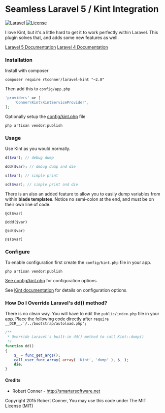 Seamless Laravel 5 / Kint Integration
============

[![Laravel](https://img.shields.io/badge/Laravel-5.0-orange.svg?style=flat-square)](http://laravel.com)
[![License](http://img.shields.io/badge/license-MIT-brightgreen.svg?style=flat-square)](https://tldrlegal.com/license/mit-license)

I love Kint, but it's a little hard to get it to work perfectly within Laravel. This plugin solves that, and adds some new features as well.

[Laravel 5 Documentation](https://github.com/rtconner/laravel-kint/tree/laravel-5)
[Laravel 4 Documentation](https://github.com/rtconner/laravel-kint/tree/laravel-4)

### Installation

Install with composer

    composer require rtconner/laravel-kint "~2.0"

Then add this to `config/app.php`

```php
'providers' => [
	'Conner\Kint\KintServiceProvider',
];
```

Optionally setup the [config/kint.php](config/kint.php) file

    php artisan vendor:publish

### Usage

Use Kint as you would normally.

```php
d($var); // debug dump

ddd($var); // debug dump and die

s($var); // simple print

sd($var); // simple print and die
```

There is an also an added feature to allow you to easily dump variables from within **blade templates**.
Notice no semi-colon at the end, and must be on their own line of code.

```
@d($var)

@ddd($var)

@sd($var)

@s($var)
```

### Configure

To enable configuration first create the `config/kint.php` file in your app.

    php artisan vendor:publish

[See config/kint.php](config/kint.php) for configuration options.

See [Kint documentation](https://github.com/kint-php/kint) for details on configuration options.


### How Do I Override Laravel's dd() method?

There is no clean way. You will have to edit the `public/index.php` file in your app. Place the following code directly after
`require __DIR__.'/../bootstrap/autoload.php';`

```php
/**
 * Override Laravel's built-in dd() method to call Kint::dump()
 */
function dd()
{
    $_ = func_get_args();
    call_user_func_array( array( 'Kint', 'dump' ), $_ );
    die;
}
```

#### Credits

 - Robert Conner - http://smartersoftware.net

Copyright 2015 Robert Conner, You may use this code under The MIT License (MIT)